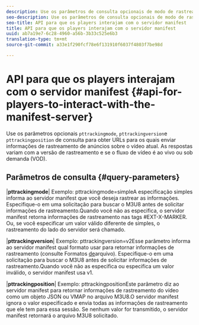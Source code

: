 ```yaml
---
description: Use os parâmetros de consulta opcionais de modo de rastreamento, versão de rastreamento e posição de patch para obter URLs para os quais enviar informações de rastreamento de anúncio sobre o vídeo atual. As respostas variam com a versão de rastreamento e se o fluxo de vídeo é ao vivo ou sob demanda (VOD).
seo-description: Use os parâmetros de consulta opcionais de modo de rastreamento, versão de rastreamento e posição de patch para obter URLs para os quais enviar informações de rastreamento de anúncio sobre o vídeo atual. As respostas variam com a versão de rastreamento e se o fluxo de vídeo é ao vivo ou sob demanda (VOD).
seo-title: API para que os players interajam com o servidor manifest
title: API para que os players interajam com o servidor manifest
uuid: ab7a19e7-6c28-4960-a56b-3b33c525e6b3
translation-type: tm+mt
source-git-commit: a33e1f290fcf78e6f131910f6037f4803f7be98d

---
```



# API para que os players interajam com o servidor manifest {#api-for-players-to-interact-with-the-manifest-server}

Use os parâmetros opcionais `pttrackingmode`, `pttrackingversion`e `pttrackingposition` de consulta para obter URLs para os quais enviar informações de rastreamento de anúncios sobre o vídeo atual. As respostas variam com a versão de rastreamento e se o fluxo de vídeo é ao vivo ou sob demanda (VOD).

## Parâmetros de consulta {#query-parameters}

|**pttrackingmode**|
Exemplo: pttrackingmode=simpleA especificação simples informa ao servidor manifest que você deseja rastrear as informações.
Especifique-o em uma solicitação para buscar o M3U8 antes de solicitar informações de rastreamento.Quando você não as especifica, o servidor manifest retorna informações de rastreamento nas tags #EXT-X-MARKER.
Ou, se você especificar um valor válido diferente de simples, o rastreamento do lado do servidor será chamado.

|**pttrackingversion**|
Exemplo: pttrackingversion=v2Esse parâmetro informa ao servidor manifest qual formato usar para retornar informações de rastreamento (consulte Formatos [de](../../msapi-topics/ms-list-file-formats/ms-api-file-formats.md)arquivo).
Especifique-o em uma solicitação para buscar o M3U8 antes de solicitar informações de rastreamento.Quando você não as especifica ou especifica um valor inválido, o servidor manifest usa v1.

|**pttrackingposition**|
Exemplo: pttrackingpositionEste parâmetro diz ao servidor manifest para retornar informações de rastreamento do vídeo como um objeto JSON ou VMAP no arquivo M3U8.O servidor manifest ignora o valor especificado e envia todas as informações de rastreamento que ele tem para essa sessão. Se nenhum valor for transmitido, o servidor manifest retornará o arquivo M3U8 solicitado.
